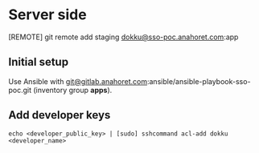# Server side
[REMOTE]
  git remote add staging dokku@sso-poc.anahoret.com:app
## Initial setup
Use Ansible with git@gitlab.anahoret.com:ansible/ansible-playbook-sso-poc.git (inventory group **apps**).

## Add developer keys
``echo <developer_public_key> | [sudo] sshcommand acl-add dokku <developer_name>``

